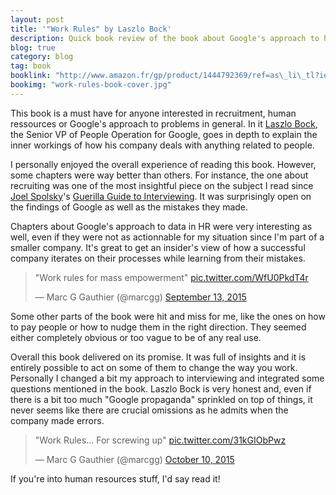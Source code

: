```yaml
---
layout: post
title: '"Work Rules" by Laszlo Bock'
description: Quick book review of the book about Google's approach to human ressources, from my point of view of developer working for a startup and involved in the recruitment process.
blog: true
category: blog
tag: book
booklink: "http://www.amazon.fr/gp/product/1444792369/ref=as\_li\_tl?ie=UTF8&camp=1642&creative=6746&creativeASIN=1444792369&linkCode=as2&tag=mg092-21"
bookimg: "work-rules-book-cover.jpg"
---
```


This book is a must have for anyone interested in recruitment, human ressources or Google's approach to problems in general. In it [Laszlo Bock][1], the  Senior VP of People Operation for Google, goes in depth to explain the inner workings of how his company deals with anything related to people.

I personally enjoyed the overall experience of reading this book. However, some chapters were way better than others. For instance, the one about recruiting was one of the most insightful piece on the subject I read since [Joel Spolsky][2]'s [Guerilla Guide to Interviewing][3]. It was surprisingly open on the findings of Google as well as the mistakes they made.

Chapters about Google's approach to data in HR were very interesting as well, even if they were not as actionnable for my situation since I'm part of a smaller company. It's great to get an insider's view of how a successful company iterates on their processes while learning from their mistakes.

<blockquote class="twitter-tweet" lang="en"><p lang="en" dir="ltr">&quot;Work rules for mass empowerment&quot; <a href="http://t.co/WfU0PkdT4r">pic.twitter.com/WfU0PkdT4r</a></p>&mdash; Marc G Gauthier (@marcgg) <a href="https://twitter.com/marcgg/status/643077064887803904">September 13, 2015</a></blockquote>

Some other parts of the book were hit and miss for me, like the ones on how to pay people or how to nudge them in the right direction. They seemed either completely obvious or too vague to be of any real use.

Overall this book delivered on its promise. It was full of insights and it is entirely possible to act on some of them to change the way you work. Personally I changed a bit my approach to interviewing and integrated some questions mentioned in the book. Laszlo Bock is very honest and, even if there is a bit too much "Google propaganda" sprinkled on top of things, it never seems like there are crucial omissions as he admits when the company made errors.

<blockquote class="twitter-tweet" lang="en"><p lang="en" dir="ltr">&quot;Work Rules... For screwing up&quot; <a href="http://t.co/31kGIObPwz">pic.twitter.com/31kGIObPwz</a></p>&mdash; Marc G Gauthier (@marcgg) <a href="https://twitter.com/marcgg/status/652838985660788736">October 10, 2015</a></blockquote>

If you're into human resources stuff, I'd say read it!

<script async src="//platform.twitter.com/widgets.js" charset="utf-8"></script>

[1]:	https://twitter.com/laszlobock2718
[2]:	https://en.wikipedia.org/wiki/Joel_Spolsky
[3]:	http://joelonsoftware.com/articles/GuerrillaInterviewing3.html